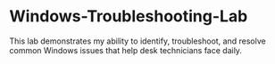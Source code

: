 # Windows-Troubleshooting-Lab
This lab demonstrates my ability to identify, troubleshoot, and resolve common Windows issues that help desk technicians face daily.

